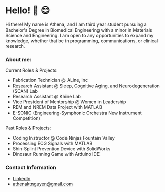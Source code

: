 # Hello! :wave: :blush:

Hi there! My name is Athena, and I am third year student pursuing a Bachelor's Degree in Biomedical Engineering with a minor in Materials Science and Engineering. I am open to any opportunities to expand my knowledge, whether that be in programming, communications, or clinical research.

### About me:
Current Roles & Projects:
- Fabrication Technician @ ALine, Inc
- Research Assistant @ Sleep, Cognitive Aging, and Neurodegeneration (SCAN) Lab
- Research Assistant @ Khine Lab
- Vice President of Mentorship @ Women in Leadership
- REM and NREM Data Project with MATLAB
- E-SONIC (Engineering-Symphonic Orchestra New Instrument Competition)

Past Roles & Projects:
- Coding Instructor @ Code Ninjas Fountain Valley
- Processing ECG Signals with MATLAB
- Shin-Splint Prevention Device with SolidWorks
- Dinosaur Running Game with Arduino IDE

### Contact Information
- [LinkedIn]
- athenaktnguyen@gmail.com

[LinkedIn]: <https://www.linkedin.com/in/axtno/>
